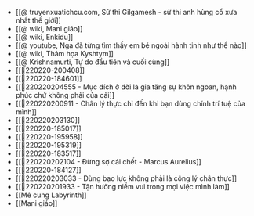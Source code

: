 - [[@ truyenxuatichcu.com, Sử thi Gilgamesh - sử thi anh hùng cổ xưa nhất thế giới]]
- [[@ wiki, Mani giáo]]
- [[@ wiki, Enkidu]]
- [[@ youtube, Nga đã từng tìm thấy em bé ngoài hành tinh như thế nào]]
- [[@ wiki, Thảm họa Kyshtym]]
- [[@ Krishnamurti, Tự do đầu tiên và cuối cùng]]
- [[💬220220-200408]]
- [[💬220220-184601]]
- [[💬220220204555 - Mục đích ở đời là gia tăng sự khôn ngoan, hạnh phúc chứ không phải của cải]]
- [[💬220220200911 - Chân lý thực chỉ đến khi bạn dùng chính trí tuệ của mình]]
- [[💬220220203130]]
- [[💬220220-185017]]
- [[💬220220-195958]]
- [[💬220220-195319]]
- [[💬220220-183517]]
- [[💬220220202104 - Đừng sợ cái chết - Marcus Aurelius]]
- [[💬220220-184127]]
- [[💬220220203033 - Dùng bạo lực không phải là công lý chân thực]]
- [[💬220220201933 - Tận hưởng niềm vui trong mọi việc mình làm]]
- [[Mê cung Labyrinth]]
- [[Mani giáo]]

